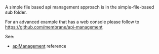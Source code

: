 A simple file based api management approach is in the simple-file-based sub folder.

For an advanced example that has a web console please follow to https://github.com/membrane/api-management

See:
- [apiManagement](https://membrane-soa.org/api-gateway-doc/current/configuration/reference/apiManagement.htm) reference